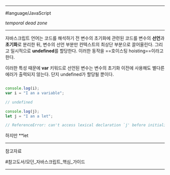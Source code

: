 
---

#language/JavaScript 

*temporal dead zone*

---

자바스크립트 언어는 코드를 해석하기 전 변수의 초기화에 관련된 코드를 변수의 **선언**과 **초기화**로 분리한 뒤, 변수의 선언 부분만 컨텍스트의 최상단 부분으로 끌어올린다. 그리고 일시적으로 **undefined**를 할당한다. 이러한 동작을 ==호이스팅 hoisting==이라고 한다.

이러한 특성 때문에 **var** 키워드로 선언된 변수는 변수의 초기화 이전에 사용해도 별다른 에러가 출력되지 않는다. 단지 undefined가 할당될 뿐이다.

```javascript

console.log(i);
var i = "I an a variable";

// undefined

console.log(j);
let j = "I an a let";

// ReferenceError: can't access lexical declaration `j' before initialization

```

하지만 **let

---

참고자료

#참고도서/모던_자바스크립트_핵심_가이드 

---